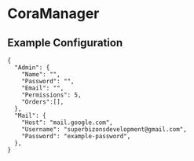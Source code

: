 # CoraManager

## Example Configuration

```
{
  "Admin": {
    "Name": "",
    "Password": "",
    "Email": "",
    "Permissions": 5,
    "Orders":[],
  },
  "Mail": {
    "Host": "mail.google.com",
    "Username": "superbizonsdevelopment@gmail.com",
    "Password": "example-password",
  },
}
```
